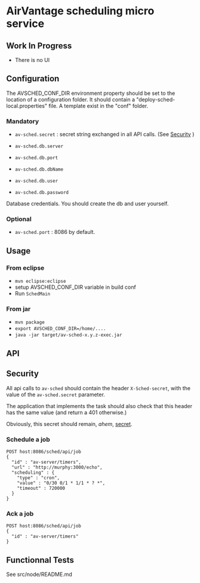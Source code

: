 # AirVantage scheduling micro service

## Work In Progress

- There is no UI

## Configuration

The AVSCHED_CONF_DIR environment property should be set to the location of a configuration folder.
It should contain a "deploy-sched-local.properties" file.
A template exist in the "conf" folder.

### Mandatory

- `av-sched.secret` : secret string exchanged in all API calls. (See [Security](#security) )

- `av-sched.db.server`
- `av-sched.db.port`
- `av-sched.db.dbName`
- `av-sched.db.user`
- `av-sched.db.password`

Database credentials. You should create the db and user yourself.

### Optional

- `av-sched.port` : 8086 by default.

## Usage

### From eclipse

- `mvn eclipse:eclipse`
- setup AVSCHED_CONF_DIR variable in build conf
- Run `SchedMain`

### From jar

- `mvn package`
- `export AVSCHED_CONF_DIR=/home/....`
- `java -jar target/av-sched-x.y.z-exec.jar`

## API

## Security

All api calls to `av-sched` should contain the header `X-Sched-secret`, with the value of
the `av-sched.secret` parameter.

The application that implements the task should also check that this header has the same value (and return a 401 otherwise.)

Obviously, this secret should remain, *ahem*, [secret](http://uncyclopedia.wikia.com/wiki/Captain_Obvious).

### Schedule a job

~~~
POST host:8086/sched/api/job
{
  "id" : "av-server/timers",
  "url" : "http://murphy:3000/echo",
  "scheduling" : {
    "type" : "cron",
    "value" : "0/30 0/1 * 1/1 * ? *",
    "timeout" : 720000
  }
}
~~~

### Ack a job

~~~
POST host:8086/sched/api/job
{
  "id" : "av-server/timers"
}
~~~

## Functionnal Tests

See src/node/README.md
